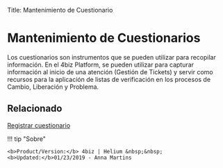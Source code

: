 Title: Mantenimiento de Cuestionario

# Mantenimiento de Cuestionarios

Los cuestionarios son instrumentos que se pueden utilizar para recopilar información. En el 4biz Platform, se pueden utilizar para capturar información al inicio de una atención (Gestión de Tickets) y servir como recursos para la aplicación de listas de verificación en los procesos de Cambio, Liberación y Problema.

## Relacionado

[Registrar cuestionario][1]

[1]:/es-es/4biz-helium/platform-administration/questionnaires/questionaires-management/register-questionnaire.html


!!! tip "Sobre"

    <b>Product/Version:</b> 4biz | Helium &nbsp;&nbsp;
    <b>Updated:</b>01/23/2019 - Anna Martins  
	

	
